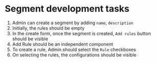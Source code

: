 # Segment development tasks

1. Admin can create a segment by adding `name`, `description`
2. Initially, the rules should be empty
3. In the create form, once the segment is created, `Add rules` button should be visible
4. Add Rule should be an independent component
5. To create a rule, Admin should select the `Rule` checkboxes
6. On selecting the rules, the configurations should be visible 
